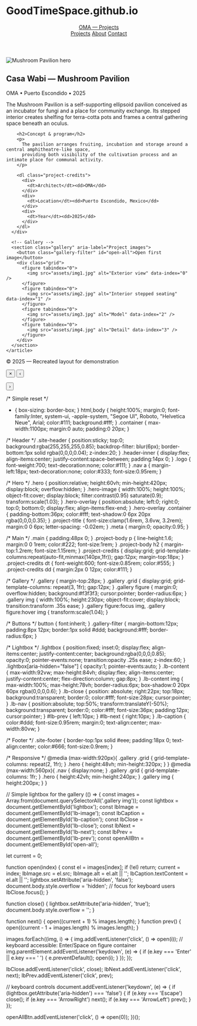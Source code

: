 # GoodTimeSpace.github.io
<!DOCTYPE html>
<html lang="en">
<head>
  <meta charset="utf-8" />
  <meta name="viewport" content="width=device-width,initial-scale=1" />
  <title>Casa Wabi — Mushroom Pavilion (recreation)</title>
  <link rel="stylesheet" href="style.css" />
</head>
<body>
  <header class="site-header">
    <div class="container header-inner">
      <a class="logo" href="#">OMA — Projects</a>
      <nav class="nav">
        <a href="#">Projects</a>
        <a href="#">About</a>
        <a href="#">Contact</a>
      </nav>
    </div>
  </header>

  <!-- Hero -->
  <section class="hero">
    <img src="assets/hero.jpg" alt="Mushroom Pavilion hero" class="hero-image" />
    <div class="hero-overlay">
      <div class="container">
        <h1 class="project-title">Casa Wabi — Mushroom Pavilion</h1>
        <p class="meta">OMA • Puerto Escondido • 2025</p>
      </div>
    </div>
  </section>

  <!-- Main content -->
  <main class="container main">
    <article class="project">
      <div class="project-body">
        <p>
          The Mushroom Pavilion is a self-supporting ellipsoid pavilion conceived as an incubator for fungi
          and a place for community exchange. Its stepped interior creates shelfing for terra-cotta pots and
          frames a central gathering space beneath an oculus.
        </p>

        <h2>Concept & program</h2>
        <p>
          The pavilion arranges fruiting, incubation and storage around a central amphitheatre-like space,
          providing both visibility of the cultivation process and an intimate place for communal activity.
        </p>

        <dl class="project-credits">
          <div>
            <dt>Architect</dt><dd>OMA</dd>
          </div>
          <div>
            <dt>Location</dt><dd>Puerto Escondido, Mexico</dd>
          </div>
          <div>
            <dt>Year</dt><dd>2025</dd>
          </div>
        </dl>
      </div>

      <!-- Gallery -->
      <section class="gallery" aria-label="Project images">
        <button class="gallery-filter" id="open-all">Open first image</button>
        <div class="grid">
          <figure tabindex="0">
            <img src="assets/img1.jpg" alt="Exterior view" data-index="0" />
          </figure>
          <figure tabindex="0">
            <img src="assets/img2.jpg" alt="Interior stepped seating" data-index="1" />
          </figure>
          <figure tabindex="0">
            <img src="assets/img3.jpg" alt="Model" data-index="2" />
          </figure>
          <figure tabindex="0">
            <img src="assets/img4.jpg" alt="Detail" data-index="3" />
          </figure>
        </div>
      </section>
    </article>
  </main>

  <footer class="site-footer">
    <div class="container">
      <p>© 2025 — Recreated layout for demonstration</p>
    </div>
  </footer>

  <!-- Lightbox UI -->
  <div id="lightbox" class="lightbox" aria-hidden="true" role="dialog" aria-label="Image viewer">
    <button id="lb-close" class="lb-close" aria-label="Close">×</button>
    <button id="lb-prev" class="lb-nav" aria-label="Previous image">‹</button>
    <div class="lb-content">
      <img id="lb-image" src="" alt="" />
      <p id="lb-caption" class="lb-caption"></p>
    </div>
    <button id="lb-next" class="lb-nav" aria-label="Next image">›</button>
  </div>

  <script src="script.js"></script>
</body>
</html>

/* Simple reset */
* { box-sizing: border-box; }
html,body { height:100%; margin:0; font-family:Inter, system-ui, -apple-system, "Segoe UI", Roboto, "Helvetica Neue", Arial; color:#111; background:#fff; }
.container { max-width:1100px; margin:0 auto; padding:0 20px; }

/* Header */
.site-header { position:sticky; top:0; background:rgba(255,255,255,0.85); backdrop-filter: blur(6px); border-bottom:1px solid rgba(0,0,0,0.04); z-index:20; }
.header-inner { display:flex; align-items:center; justify-content:space-between; padding:14px 0; }
.logo { font-weight:700; text-decoration:none; color:#111; }
.nav a { margin-left:18px; text-decoration:none; color:#333; font-size:0.95rem; }

/* Hero */
.hero { position:relative; height:60vh; min-height:420px; display:block; overflow:hidden; }
.hero-image { width:100%; height:100%; object-fit:cover; display:block; filter:contrast(0.95) saturate(0.9); transform:scale(1.03); }
.hero-overlay { position:absolute; left:0; right:0; top:0; bottom:0; display:flex; align-items:flex-end; }
.hero-overlay .container { padding-bottom:36px; color:#fff; text-shadow:0 6px 20px rgba(0,0,0,0.35); }
.project-title { font-size:clamp(1.6rem, 3.6vw, 3.2rem); margin:0 0 6px; letter-spacing: -0.02em; }
.meta { margin:0; opacity:0.95; }

/* Main */
.main { padding:48px 0; }
.project-body p { line-height:1.6; margin:0 0 1rem; color:#222; font-size:1rem; }
.project-body h2 { margin-top:1.2rem; font-size:1.15rem; }
.project-credits { display:grid; grid-template-columns:repeat(auto-fit,minmax(140px,1fr)); gap:12px; margin-top:18px; }
.project-credits dt { font-weight:600; font-size:0.85rem; color:#555; }
.project-credits dd { margin:2px 0 12px; color:#111; }

/* Gallery */
.gallery { margin-top:28px; }
.gallery .grid { display:grid; grid-template-columns: repeat(3, 1fr); gap:12px; }
.gallery figure { margin:0; overflow:hidden; background:#f3f3f3; cursor:pointer; border-radius:6px; }
.gallery img { width:100%; height:230px; object-fit:cover; display:block; transition:transform .35s ease; }
.gallery figure:focus img,
.gallery figure:hover img { transform:scale(1.04); }

/* Buttons */
button { font:inherit; }
.gallery-filter { margin-bottom:12px; padding:8px 12px; border:1px solid #ddd; background:#fff; border-radius:6px; }

/* Lightbox */
.lightbox { position:fixed; inset:0; display:flex; align-items:center; justify-content:center; background:rgba(0,0,0,0.85); opacity:0; pointer-events:none; transition:opacity .25s ease; z-index:60; }
.lightbox[aria-hidden="false"] { opacity:1; pointer-events:auto; }
.lb-content { max-width:92vw; max-height:84vh; display:flex; align-items:center; justify-content:center; flex-direction:column; gap:8px; }
.lb-content img { max-width:100%; max-height:78vh; border-radius:6px; box-shadow:0 20px 60px rgba(0,0,0,0.6); }
.lb-close { position: absolute; right:22px; top:18px; background:transparent; border:0; color:#fff; font-size:28px; cursor:pointer; }
.lb-nav { position:absolute; top:50%; transform:translateY(-50%); background:transparent; border:0; color:#fff; font-size:36px; padding:12px; cursor:pointer; }
#lb-prev { left:10px; }
#lb-next { right:10px; }
.lb-caption { color:#ddd; font-size:0.95rem; margin:0; text-align:center; max-width:80vw; }

/* Footer */
.site-footer { border-top:1px solid #eee; padding:18px 0; text-align:center; color:#666; font-size:0.9rem; }

/* Responsive */
@media (max-width:920px){
  .gallery .grid { grid-template-columns: repeat(2, 1fr); }
  .hero { height:48vh; min-height:320px; }
}
@media (max-width:560px){
  .nav { display:none; }
  .gallery .grid { grid-template-columns: 1fr; }
  .hero { height:42vh; min-height:240px; }
  .gallery img { height:200px; }
}

// Simple lightbox for the gallery
(() => {
  const images = Array.from(document.querySelectorAll('.gallery img'));
  const lightbox = document.getElementById('lightbox');
  const lbImage = document.getElementById('lb-image');
  const lbCaption = document.getElementById('lb-caption');
  const lbClose = document.getElementById('lb-close');
  const lbNext = document.getElementById('lb-next');
  const lbPrev = document.getElementById('lb-prev');
  const openAllBtn = document.getElementById('open-all');

  let current = 0;

  function open(index) {
    const el = images[index];
    if (!el) return;
    current = index;
    lbImage.src = el.src;
    lbImage.alt = el.alt || '';
    lbCaption.textContent = el.alt || '';
    lightbox.setAttribute('aria-hidden', 'false');
    document.body.style.overflow = 'hidden';
    // focus for keyboard users
    lbClose.focus();
  }

  function close() {
    lightbox.setAttribute('aria-hidden', 'true');
    document.body.style.overflow = '';
  }

  function next() { open((current + 1) % images.length); }
  function prev() { open((current - 1 + images.length) % images.length); }

  images.forEach((img, i) => {
    img.addEventListener('click', () => open(i));
    // keyboard accessible: Enter/Space on figure container
    img.parentElement.addEventListener('keydown', (e) => {
      if (e.key === 'Enter' || e.key === ' ') { e.preventDefault(); open(i); }
    });
  });

  lbClose.addEventListener('click', close);
  lbNext.addEventListener('click', next);
  lbPrev.addEventListener('click', prev);

  // keyboard controls
  document.addEventListener('keydown', (e) => {
    if (lightbox.getAttribute('aria-hidden') === 'false') {
      if (e.key === 'Escape') close();
      if (e.key === 'ArrowRight') next();
      if (e.key === 'ArrowLeft') prev();
    }
  });

  openAllBtn.addEventListener('click', () => open(0));
})();

